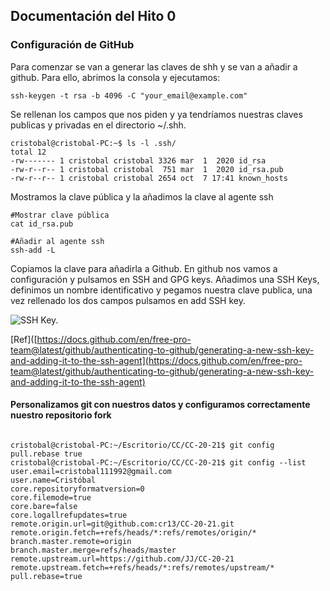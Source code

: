 
## Documentación del Hito 0

### Configuración de GitHub

Para comenzar se van a generar las claves de shh y se van a añadir a github. Para ello,  abrimos la consola y ejecutamos:

```shell
ssh-keygen -t rsa -b 4096 -C "your_email@example.com"
```

Se rellenan los campos que nos piden y ya tendríamos nuestras claves publicas y privadas en el directorio ~/.shh.


```shell
cristobal@cristobal-PC:~$ ls -l .ssh/
total 12
-rw------- 1 cristobal cristobal 3326 mar  1  2020 id_rsa
-rw-r--r-- 1 cristobal cristobal  751 mar  1  2020 id_rsa.pub
-rw-r--r-- 1 cristobal cristobal 2654 oct  7 17:41 known_hosts
```
Mostramos la clave pública y la añadimos la clave al agente ssh
```shell
#Mostrar clave pública
cat id_rsa.pub

#Añadir al agente ssh
ssh-add -L
```
Copiamos la clave para añadirla a Github. En github nos vamos a configuración y pulsamos en SSH and GPG keys. Añadimos una SSH Keys, definimos un nombre identificativo y pegamos nuestra clave publica, una vez rellenado los dos campos pulsamos en add SSH key.

![SSH Key.](https://github.com/cr13/project_CC/blob/main/doc/img/h0/SSH_KEY.png "Clave SSH.")

[Ref]([https://docs.github.com/en/free-pro-team@latest/github/authenticating-to-github/generating-a-new-ssh-key-and-adding-it-to-the-ssh-agent](https://docs.github.com/en/free-pro-team@latest/github/authenticating-to-github/generating-a-new-ssh-key-and-adding-it-to-the-ssh-agent)

#### Personalizamos git con nuestros datos y configuramos correctamente nuestro repositorio fork

```shell

cristobal@cristobal-PC:~/Escritorio/CC/CC-20-21$ git config pull.rebase true
cristobal@cristobal-PC:~/Escritorio/CC/CC-20-21$ git config --list
user.email=cristobal111992@gmail.com
user.name=Cristóbal
core.repositoryformatversion=0
core.filemode=true
core.bare=false
core.logallrefupdates=true
remote.origin.url=git@github.com:cr13/CC-20-21.git
remote.origin.fetch=+refs/heads/*:refs/remotes/origin/*
branch.master.remote=origin
branch.master.merge=refs/heads/master
remote.upstream.url=https://github.com/JJ/CC-20-21
remote.upstream.fetch=+refs/heads/*:refs/remotes/upstream/*
pull.rebase=true

```

